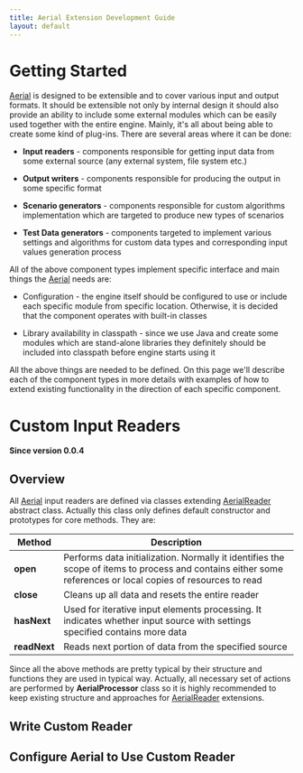 ```yaml
---
title: Aerial Extension Development Guide
layout: default
---
```


# Getting Started

[Aerial](/aerial) is designed to be extensible and to cover various input and output formats. It should be extensible not only by internal design it should also provide an ability to include some external modules which can be easily used together with the entire engine. Mainly, it's all about being able to create some kind of plug-ins. There are several areas where it can be done:

* **Input readers** - components responsible for getting input data from some external source (any external system, file system etc.)

* **Output writers** - components responsible for producing the output in some specific format

* **Scenario generators** - components responsible for custom algorithms implementation which are targeted to produce new types of scenarios

* **Test Data generators** - components targeted to implement various settings and algorithms for custom data types and corresponding input values generation process

All of the above component types implement specific interface and main things the [Aerial](/aerial) needs are:

* Configuration - the engine itself should be configured to use or include each specific module from specific location. Otherwise, it is decided that the component operates with built-in classes

* Library availability in classpath - since we use Java and create some modules which are stand-alone libraries they definitely should be included into classpath before engine starts using it

All the above things are needed to be defined. On this page we'll describe each of the component types in more details with examples of how to extend existing functionality in the direction of each specific component.

# Custom Input Readers

**Since version 0.0.4**

## Overview

All [Aerial](/aerial) input readers are defined via classes extending [AerialReader](https://github.com/mkolisnyk/aerial/blob/master/src/main/java/com/github/mkolisnyk/aerial/AerialReader.java) abstract class. Actually this class only defines default constructor and prototypes for core methods. They are:

| Method | Description |
| ------ | ----------- |
| **open** | Performs data initialization. Normally it identifies the scope of items to process and contains either some references or local copies of resources to read |
| **close** | Cleans up all data and resets the entire reader |
| **hasNext** | Used for iterative input elements processing. It indicates whether input source with settings specified contains more data |
| **readNext** | Reads next portion of data from the specified source |

Since all the above methods are pretty typical by their structure and functions they are used in typical way. Actually, all necessary set of actions are performed by **AerialProcessor** class so it is highly recommended to keep existing structure and approaches for [AerialReader](https://github.com/mkolisnyk/aerial/blob/master/src/main/java/com/github/mkolisnyk/aerial/AerialReader.java) extensions.

## Write Custom Reader

## Configure Aerial to Use Custom Reader